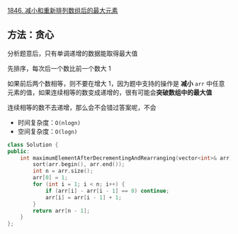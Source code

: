 [1846. 减小和重新排列数组后的最大元素](https://leetcode-cn.com/problems/maximum-element-after-decreasing-and-rearranging/)

## 方法：贪心

分析题意后，只有单调递增的数据能取得最大值

先排序，每次后一个数比前一个数大 1

如果前后两个数相等，则不要在增大 1，因为题中支持的操作是 **减小** `arr` 中任意元素的值，如果连续相等的数变成递增的，很有可能会**突破数组中的最大值**

连续相等的数不去递增，那么会不会错过答案呢，不会

- 时间复杂度：`O(nlogn)`
- 空间复杂度：`O(logn)`

```c++
class Solution {
public:
    int maximumElementAfterDecrementingAndRearranging(vector<int>& arr) {
        sort(arr.begin(), arr.end());
        int n = arr.size();
        arr[0] = 1;
        for (int i = 1; i < n; i++) {
            if (arr[i] - arr[i - 1] == 0) continue;
            arr[i] = arr[i - 1] + 1;
        }
        return arr[n - 1];
    }
};
```

